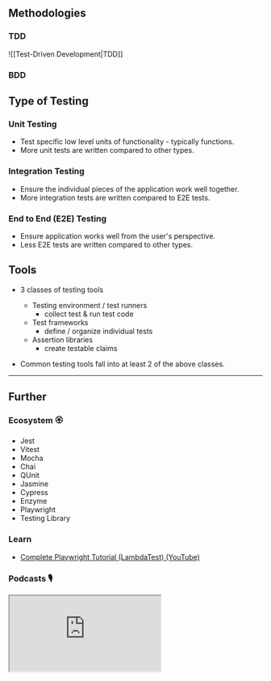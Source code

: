 ## Methodologies

### TDD

![[Test-Driven Development|TDD]]

### BDD

## Type of Testing

### Unit Testing

- Test specific low level units of functionality - typically functions.
- More unit tests are written compared to other types.
### Integration Testing

- Ensure the individual pieces of the application work well together.
- More integration tests are written compared to E2E tests.
### End to End (E2E) Testing

- Ensure application works well from the user's perspective.
- Less E2E tests are written compared to other types.
## Tools

- 3 classes of testing tools
    - Testing environment / test runners
        - collect test & run test code
    - Test frameworks
        - define / organize individual tests
    - Assertion libraries
        - create testable claims

- Common testing tools fall into at least 2 of the above classes.

---
## Further
### Ecosystem 🏵

- Jest
- Vitest
- Mocha
- Chai
- QUnit
- Jasmine
- Cypress
- Enzyme
- Playwright
- Testing Library
### Learn

- [Complete Playwright Tutorial (LambdaTest) (YouTube)](https://www.youtube.com/watch?v=wawbt1cATsk)
### Podcasts 🎙

<iframe src='https://podverse.fm/embed/player?episodeId=cIJzdQmqnW1' title='Podverse Embed Player' class='pv-embed-player'>CodeNewbie - Why do I need to test my code? (Jonas Nicklas)</iframe>
